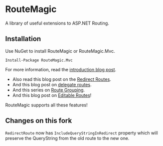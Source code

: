
# RouteMagic
A library of useful extensions to ASP.NET Routing.

## Installation
Use NuGet to install RouteMagic or RouteMagic.Mvc.

    Install-Package RouteMagic.Mvc

For more information, read the [introduction blog post](http://haacked.com/archive/2011/01/30/introducing-routemagic.aspx).

* Also read this blog post on the [Redirect Routes](http://haacked.com/archive/2011/02/02/redirecting-routes-to-maintain-persistent-urls.aspx).
* And this blog post on [delegate routes](http://haacked.com/archive/2008/12/15/redirect-routes-and-other-fun-with-routing-and-lambdas.aspx).
* And this series on [Route Grouping](http://haacked.com/archive/2010/12/02/grouping-routes-part-1.aspx).
* And this blog post on [Editable Routes](http://haacked.com/archive/2010/01/17/editable-routes.aspx)!

RouteMagic supports all these features!

## Changes on this fork

`RedirectRoute` now has `IncludeQueryStringInRedirect` property which will preserve the QueryString from the old route to the new one.